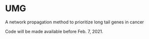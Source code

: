 # UMG
A network propagation method to prioritize long tail genes in cancer

Code will be made available before Feb. 7, 2021.
